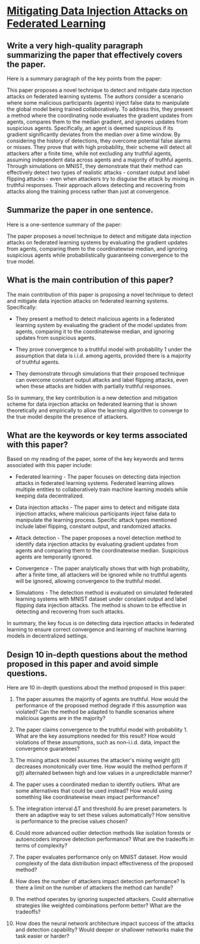 # [Mitigating Data Injection Attacks on Federated Learning](https://arxiv.org/abs/2312.02102)

## Write a very high-quality paragraph summarizing the paper that effectively covers the paper.

 Here is a summary paragraph of the key points from the paper:

This paper proposes a novel technique to detect and mitigate data injection attacks on federated learning systems. The authors consider a scenario where some malicious participants (agents) inject false data to manipulate the global model being trained collaboratively. To address this, they present a method where the coordinating node evaluates the gradient updates from agents, compares them to the median gradient, and ignores updates from suspicious agents. Specifically, an agent is deemed suspicious if its gradient significantly deviates from the median over a time window. By considering the history of detections, they overcome potential false alarms or misses. They prove that with high probability, their scheme will detect all attackers after a finite time, while not excluding any truthful agents, assuming independent data across agents and a majority of truthful agents. Through simulations on MNIST, they demonstrate that their method can effectively detect two types of realistic attacks - constant output and label flipping attacks - even when attackers try to disguise the attack by mixing in truthful responses. Their approach allows detecting and recovering from attacks along the training process rather than just at convergence.


## Summarize the paper in one sentence.

 Here is a one-sentence summary of the paper:

The paper proposes a novel technique to detect and mitigate data injection attacks on federated learning systems by evaluating the gradient updates from agents, comparing them to the coordinatewise median, and ignoring suspicious agents while probabilistically guaranteeing convergence to the true model.


## What is the main contribution of this paper?

 The main contribution of this paper is proposing a novel technique to detect and mitigate data injection attacks on federated learning systems. Specifically:

- They present a method to detect malicious agents in a federated learning system by evaluating the gradient of the model updates from agents, comparing it to the coordinatewise median, and ignoring updates from suspicious agents. 

- They prove convergence to a truthful model with probability 1 under the assumption that data is i.i.d. among agents, provided there is a majority of truthful agents.

- They demonstrate through simulations that their proposed technique can overcome constant output attacks and label flipping attacks, even when these attacks are hidden with partially truthful responses.

So in summary, the key contribution is a new detection and mitigation scheme for data injection attacks on federated learning that is shown theoretically and empirically to allow the learning algorithm to converge to the true model despite the presence of attackers.


## What are the keywords or key terms associated with this paper?

 Based on my reading of the paper, some of the key keywords and terms associated with this paper include:

- Federated learning - The paper focuses on detecting data injection attacks in federated learning systems. Federated learning allows multiple entities to collaboratively train machine learning models while keeping data decentralized.

- Data injection attacks - The paper aims to detect and mitigate data injection attacks, where malicious participants inject false data to manipulate the learning process. Specific attack types mentioned include label flipping, constant output, and randomized attacks.  

- Attack detection - The paper proposes a novel detection method to identify data injection attacks by evaluating gradient updates from agents and comparing them to the coordinatewise median. Suspicious agents are temporarily ignored.

- Convergence - The paper analytically shows that with high probability, after a finite time, all attackers will be ignored while no truthful agents will be ignored, allowing convergence to the truthful model.

- Simulations - The detection method is evaluated on simulated federated learning systems with MNIST dataset under constant output and label flipping data injection attacks. The method is shown to be effective in detecting and recovering from such attacks.

In summary, the key focus is on detecting data injection attacks in federated learning to ensure correct convergence and learning of machine learning models in decentralized settings.


## Design 10 in-depth questions about the method proposed in this paper and avoid simple questions.

 Here are 10 in-depth questions about the method proposed in this paper:

1. The paper assumes the majority of agents are truthful. How would the performance of the proposed method degrade if this assumption was violated? Can the method be adapted to handle scenarios where malicious agents are in the majority?

2. The paper claims convergence to the truthful model with probability 1. What are the key assumptions needed for this result? How would violations of these assumptions, such as non-i.i.d. data, impact the convergence guarantees? 

3. The mixing attack model assumes the attacker's mixing weight g(t) decreases monotonically over time. How would the method perform if g(t) alternated between high and low values in a unpredictable manner?

4. The paper uses a coordinated median to identify outliers. What are some alternatives that could be used instead? How would using something like coordinatewise mean impact performance?

5. The integration interval ΔT and threshold δu are preset parameters. Is there an adaptive way to set these values automatically? How sensitive is performance to the precise values chosen?  

6. Could more advanced outlier detection methods like isolation forests or autoencoders improve detection performance? What are the tradeoffs in terms of complexity?

7. The paper evaluates performance only on MNIST dataset. How would complexity of the data distribution impact effectiveness of the proposed method?

8. How does the number of attackers impact detection performance? Is there a limit on the number of attackers the method can handle?

9. The method operates by ignoring suspected attackers. Could alternative strategies like weighted combinations perform better? What are the tradeoffs?

10. How does the neural network architecture impact success of the attacks and detection capability? Would deeper or shallower networks make the task easier or harder?
